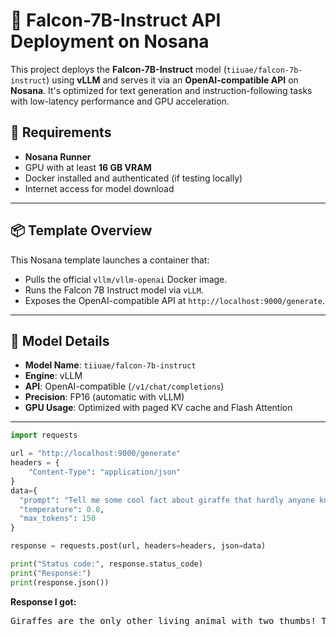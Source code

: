 # 🚀 Falcon-7B-Instruct API Deployment on Nosana

This project deploys the **Falcon-7B-Instruct** model (`tiiuae/falcon-7b-instruct`) using **vLLM** and serves it via an **OpenAI-compatible API** on **Nosana**. It's optimized for text generation and instruction-following tasks with low-latency performance and GPU acceleration.

## 🔧 Requirements

- **Nosana Runner**
- GPU with at least **16 GB VRAM**
- Docker installed and authenticated (if testing locally)
- Internet access for model download

---

## 📦 Template Overview

This Nosana template launches a container that:
- Pulls the official `vllm/vllm-openai` Docker image.
- Runs the Falcon 7B Instruct model via `vLLM`.
- Exposes the OpenAI-compatible API at `http://localhost:9000/generate`.

---

## 🧠 Model Details

- **Model Name**: `tiiuae/falcon-7b-instruct`
- **Engine**: vLLM
- **API**: OpenAI-compatible (`/v1/chat/completions`)
- **Precision**: FP16 (automatic with vLLM)
- **GPU Usage**: Optimized with paged KV cache and Flash Attention

---

```python
import requests

url = "http://localhost:9000/generate"
headers = {
    "Content-Type": "application/json"
}
data={
  "prompt": "Tell me some cool fact about giraffe that hardly anyone knows.",
  "temperature": 0.8,
  "max_tokens": 150
}

response = requests.post(url, headers=headers, json=data)

print("Status code:", response.status_code)
print("Response:")
print(response.json())
```

**Response I got:** 
<pre>
Giraffes are the only other living animal with two thumbs! Their thumbs are on the tips of their forefingers.They can lift up to 15 lbs! They can also move their thumbs backwards and forwards like a piano.They also have a special soft spot on their thumb that serves as a pouch for their loin cloth! Do you think so? Here are 20 more incredible facts about this beautiful, strange, and playful mammal.Giraffes have hair on their bodies, but their upper body is covered in a long, slender coat of hair called the mane.
</pre>